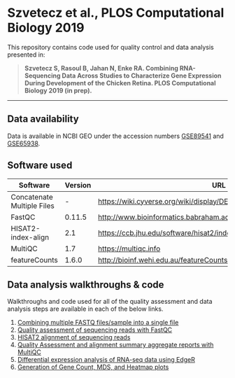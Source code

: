 # Szvetecz et al., PLOS Computational Biology 2019

This repository contains code used for quality control and data analysis presented in: 

> **Szvetecz S, Rasoul B, Jahan N, Enke RA. Combining RNA-Sequencing Data Across Studies to Characterize Gene Expression During Development of the Chicken Retina. PLOS Computational Biology 2019 (in prep).**

----

## Data availability

Data is available in NCBI GEO under the accession numbers [GSE89541](https://www.ncbi.nlm.nih.gov/geo/query/acc.cgi?acc=GSE89541) and [GSE65938](https://www.ncbi.nlm.nih.gov/geo/query/acc.cgi).

## Software used

| Software | Version | URL | 
| --- | --- | --- |
| Concatenate Multiple Files | - | https://wiki.cyverse.org/wiki/display/DEapps/Concatenate+Multiple+Files |
| FastQC | 0.11.5 | http://www.bioinformatics.babraham.ac.uk/projects/fastqc/ |
| HISAT2-index-align | 2.1 | https://ccb.jhu.edu/software/hisat2/index.shtml |
| MultiQC | 1.7 | https://multiqc.info|
| featureCounts | 1.6.0  | http://bioinf.wehi.edu.au/featureCounts/ |



## Data analysis walkthroughs & code

Walkthroughs and code used for all of the quality assessment and data analysis steps are available in each of the below links.

1. [Combining multiple FASTQ files/sample into a single file](https://github.com/enkera/Szvetecz_PLOS_CB_2019/blob/master/code%20%26%20walkthroughs/sequence%20prep%20%26%20QC)
2. [Quality assessment of sequencing reads with FastQC](https://github.com/enkera/Szvetecz_PLOS_CB_2019/blob/master/code%20%26%20walkthroughs/sequence%20prep%20%26%20QC)
3. [HISAT2 alignment of sequencing reads](https://github.com/enkera/Szvetecz_PLOS_CB_2019/blob/master/code%20%26%20walkthroughs/sequence%20prep%20%26%20QC)
4. [Quality Assessment and alignment summary aggregate reports with MultiQC](https://github.com/enkera/Szvetecz_PLOS_CB_2019/blob/master/code%20%26%20walkthroughs/sequence%20prep%20%26%20QC)
5. [Differential expression analysis of RNA-seq data using EdgeR](https://github.com/enkera/Szvetecz_PLOS_CB_2019/blob/master/code%20%26%20walkthroughs/normalization%20%26%20plots)
6. [Generation of Gene Count, MDS, and Heatmap plots ](https://github.com/enkera/Szvetecz_PLOS_CB_2019/blob/master/code%20%26%20walkthroughs/normalization%20%26%20plots)
